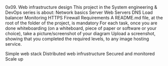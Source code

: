 0x09. Web infrastructure design
This project in the System engineering & DevOps series is about:
Network basics
Server
Web Servers
DNS
Load balancer
Monitoring
HTTPS
Firewall
Requirements
A README.md file, at the root of the folder of the project, is mandatory
For each task, once you are done whiteboarding (on a whiteboard, piece of paper or software or your choice), take a picture/screenshot of your diagram
Upload a screenshot, showing that you completed the required levels, to any image hosting service.

Simple web stack
Distributed web infrustructure
Secured and monitored
Scale up

